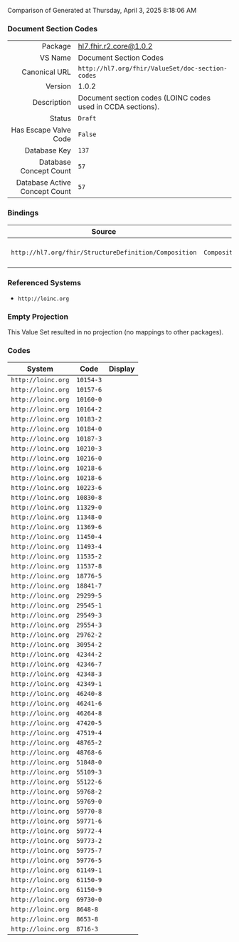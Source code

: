 Comparison of 
Generated at Thursday, April 3, 2025 8:18:06 AM

### Document Section Codes

|      |     |
| ---: | --- |
| Package | hl7.fhir.r2.core@1.0.2 |
| VS Name | Document Section Codes |
| Canonical URL | `http://hl7.org/fhir/ValueSet/doc-section-codes` |
| Version | 1.0.2 |
| Description | Document section codes (LOINC codes used in CCDA sections). |
| Status | `Draft` |
| Has Escape Valve Code | `False` |
| Database Key | `137` |
| Database Concept Count | `57` |
| Database Active Concept Count | `57` |
### Bindings

| Source | Element | Binding | Strength | Element Short |
| ------ | ------- | ------- | -------- | ------------- |
| `http://hl7.org/fhir/StructureDefinition/Composition` | `Composition.section.code` | `http://hl7.org/fhir/ValueSet/doc-section-codes` | `Example` | Classification of section (recommended) |

### Referenced Systems

* `http://loinc.org`
### Empty Projection

This Value Set resulted in no projection (no mappings to other packages).

### Codes

| System | Code | Display |
| ------ | ---- | ------- |
| `http://loinc.org` | `10154-3` |  |
| `http://loinc.org` | `10157-6` |  |
| `http://loinc.org` | `10160-0` |  |
| `http://loinc.org` | `10164-2` |  |
| `http://loinc.org` | `10183-2` |  |
| `http://loinc.org` | `10184-0` |  |
| `http://loinc.org` | `10187-3` |  |
| `http://loinc.org` | `10210-3` |  |
| `http://loinc.org` | `10216-0` |  |
| `http://loinc.org` | `10218-6` |  |
| `http://loinc.org` | `10218-6` |  |
| `http://loinc.org` | `10223-6` |  |
| `http://loinc.org` | `10830-8` |  |
| `http://loinc.org` | `11329-0` |  |
| `http://loinc.org` | `11348-0` |  |
| `http://loinc.org` | `11369-6` |  |
| `http://loinc.org` | `11450-4` |  |
| `http://loinc.org` | `11493-4` |  |
| `http://loinc.org` | `11535-2` |  |
| `http://loinc.org` | `11537-8` |  |
| `http://loinc.org` | `18776-5` |  |
| `http://loinc.org` | `18841-7` |  |
| `http://loinc.org` | `29299-5` |  |
| `http://loinc.org` | `29545-1` |  |
| `http://loinc.org` | `29549-3` |  |
| `http://loinc.org` | `29554-3` |  |
| `http://loinc.org` | `29762-2` |  |
| `http://loinc.org` | `30954-2` |  |
| `http://loinc.org` | `42344-2` |  |
| `http://loinc.org` | `42346-7` |  |
| `http://loinc.org` | `42348-3` |  |
| `http://loinc.org` | `42349-1` |  |
| `http://loinc.org` | `46240-8` |  |
| `http://loinc.org` | `46241-6` |  |
| `http://loinc.org` | `46264-8` |  |
| `http://loinc.org` | `47420-5` |  |
| `http://loinc.org` | `47519-4` |  |
| `http://loinc.org` | `48765-2` |  |
| `http://loinc.org` | `48768-6` |  |
| `http://loinc.org` | `51848-0` |  |
| `http://loinc.org` | `55109-3` |  |
| `http://loinc.org` | `55122-6` |  |
| `http://loinc.org` | `59768-2` |  |
| `http://loinc.org` | `59769-0` |  |
| `http://loinc.org` | `59770-8` |  |
| `http://loinc.org` | `59771-6` |  |
| `http://loinc.org` | `59772-4` |  |
| `http://loinc.org` | `59773-2` |  |
| `http://loinc.org` | `59775-7` |  |
| `http://loinc.org` | `59776-5` |  |
| `http://loinc.org` | `61149-1` |  |
| `http://loinc.org` | `61150-9` |  |
| `http://loinc.org` | `61150-9` |  |
| `http://loinc.org` | `69730-0` |  |
| `http://loinc.org` | `8648-8` |  |
| `http://loinc.org` | `8653-8` |  |
| `http://loinc.org` | `8716-3` |  |
